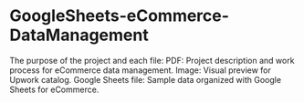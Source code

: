 # GoogleSheets-eCommerce-DataManagement
The purpose of the project and each file:
PDF: Project description and work process for eCommerce data management.
Image: Visual preview for Upwork catalog.
Google Sheets file: Sample data organized with Google Sheets for eCommerce.


